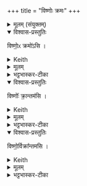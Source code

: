 +++
title = "विष्णोः क्रमः"
+++

<details><summary>मूलम् (संयुक्तम्)</summary>

विष्णो॒ᳵ क्रमो॑ऽसि॒ विष्णोः᳚ क्रा॒न्तम॑सि॒  विष्णो॒र्विक्रा᳚न्तमसि ।
</details>

<details open><summary>विश्वास-प्रस्तुतिः</summary>

विष्णो॒ᳵ क्रमो॑ऽसि ।
</details>

<details><summary>Keith</summary>

Thou art the stepping of Visnu,
</details>


<details><summary>मूलम्</summary>

विष्णो॒ᳵ क्रमो॑ऽसि ।
</details>

<details><summary>भट्टभास्कर-टीका</summary>

विष्णोर्भगवत एव क्रमोसि गमनसाधनत्वात् । प्रकृष्टस्य विष्णोः क्रमरूपेण स्तूयते रथः विष्णोः क्रमवत् भविष्यसि जयहेतुरिति ।
</details>

<details open><summary>विश्वास-प्रस्तुतिः</summary>

विष्णोः᳚ क्रा॒न्तम॑सि ।
</details>

<details><summary>Keith</summary>

thou art the step of Visnu,
</details>

<details><summary>मूलम्</summary>

विष्णोः᳚ क्रा॒न्तम॑सि ।
</details>

<details><summary>भट्टभास्कर-टीका</summary>

विष्णोः क्रान्तमसि यत्पूर्वं विष्णुना कृतं क्रमणं, तदेव त्वमसि तद्वज्जयसाधनं भविष्यसि अस्माकम् ।
</details>

<details open><summary>विश्वास-प्रस्तुतिः</summary>

विष्णो॒र्विक्रा᳚न्तमसि ।
</details>

<details><summary>Keith</summary>

thou art the stride of Visnu.
</details>

<details><summary>मूलम्</summary>

विष्णो॒र्विक्रा᳚न्तमसि ।
</details>

<details><summary>भट्टभास्कर-टीका</summary>

विष्णोर्वीक्रान्तं विजयः, तदेव त्वमसि तद्वद्विजयसाधनत्वात् । पूर्ववद्गतिस्वरः ॥
</details>
